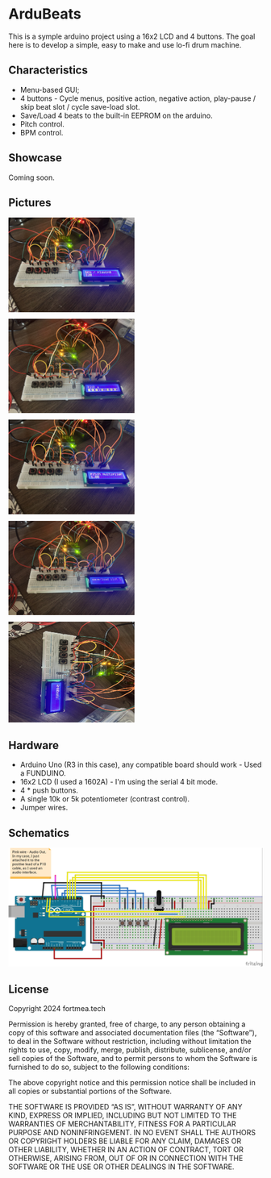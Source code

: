 # ArduBeats
This is a symple arduino project using a 16x2 LCD and 4 buttons. 
The goal here is to develop a simple, easy to make and use lo-fi drum machine.

## Characteristics
- Menu-based GUI;
- 4 buttons - Cycle menus, positive action, negative action, play-pause / skip beat slot / cycle save-load slot.
- Save/Load 4 beats to the built-in EEPROM on the arduino.
- Pitch control.
- BPM control.

## Showcase
Coming soon.

## Pictures

<div style="display: flex; flex-wrap: wrap; gap: 10px;">
    <a href="https://github.com/fortmea/arduino-drums/blob/main/project%20images/bpmcontrol.JPEG?raw=true">
        <img src="https://github.com/fortmea/arduino-drums/blob/main/project%20images/bpmcontrol.JPEG?raw=true" width="250" style="max-height: 200px;" alt="BPM CONTROL"/>
    </a>
    <a href="https://github.com/fortmea/arduino-drums/blob/main/project%20images/kickcontrol.JPEG?raw=true">
        <img src="https://github.com/fortmea/arduino-drums/blob/main/project%20images/kickcontrol.JPEG?raw=true" width="250" style="max-height: 200px;" alt="KICK DRUM CONTROL"/>
    </a>
    <a href="https://github.com/fortmea/arduino-drums/blob/main/project%20images/pitchcontrol.JPEG?raw=true">
        <img src="https://github.com/fortmea/arduino-drums/blob/main/project%20images/pitchcontrol.JPEG?raw=true" width="250" style="max-height: 200px;" alt="PITCH CONTROL"/>
    </a>
    <a href="https://github.com/fortmea/arduino-drums/blob/main/project%20images/saveloadcontrol.JPEG?raw=true">
        <img src="https://github.com/fortmea/arduino-drums/blob/main/project%20images/saveloadcontrol.JPEG?raw=true" width="250" style="max-height: 200px;" alt="SAVE AND LOAD MENU"/>
    </a>
    <a href="https://github.com/fortmea/arduino-drums/blob/main/project%20images/welcome.JPEG?raw=true">
        <img src="https://github.com/fortmea/arduino-drums/blob/main/project%20images/welcome.JPEG?raw=true" width="250" style="max-height: 200px;" alt="WELCOME MENU"/>
    </a>
</div>

## Hardware
- Arduino Uno (R3 in this case), any compatible board should work - Used a FUNDUINO.
- 16x2 LCD (I used a 1602A) - I'm using the serial 4 bit mode.
- 4 * push buttons.
- A single 10k or 5k potentiometer (contrast control).
- Jumper wires.

## Schematics
![alt text](https://github.com/fortmea/arduino-drums/blob/main/ArduBeats_bb.jpg?raw=true)

## License
Copyright 2024 fortmea.tech

Permission is hereby granted, free of charge, to any person obtaining a copy of this software
and associated documentation files (the “Software”), to deal in the Software without
restriction, including without limitation the rights to use, copy, modify, merge, publish,
distribute, sublicense, and/or sell copies of the Software, and to permit persons to whom the 
Software is furnished to do so, subject to the following conditions:

The above copyright notice and this permission notice shall be included in all copies or
substantial portions of the Software.

THE SOFTWARE IS PROVIDED “AS IS”, WITHOUT WARRANTY OF ANY KIND, EXPRESS OR IMPLIED, INCLUDING 
BUT NOT LIMITED TO THE WARRANTIES OF MERCHANTABILITY, FITNESS FOR A PARTICULAR PURPOSE AND NONINFRINGEMENT. IN NO EVENT SHALL THE AUTHORS OR COPYRIGHT HOLDERS BE LIABLE FOR ANY CLAIM, DAMAGES OR OTHER LIABILITY, WHETHER IN AN ACTION OF CONTRACT, TORT OR OTHERWISE, ARISING FROM, OUT OF OR IN CONNECTION WITH THE SOFTWARE OR THE USE OR OTHER DEALINGS IN THE SOFTWARE.